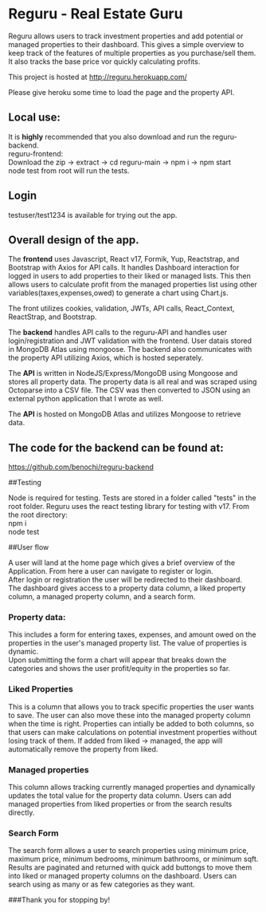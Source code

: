 # Reguru - Real Estate Guru

Reguru allows users to track investment properties and add potential or managed properties to their dashboard.  This gives a simple overview to keep track of the features of multiple properties as you purchase/sell them.  It also tracks the base price vor quickly calculating profits. 

This project is hosted at http://reguru.herokuapp.com/

Please give heroku some time to load the page and the property API. 

## Local use:
It is **highly** recommended that you also download and run the reguru-backend.  
reguru-frontend:  
Download the zip -> extract -> cd reguru-main -> npm i -> npm start  
node test from root will run the tests.  

## Login

testuser/test1234 is available for trying out the app. 

## Overall design of the app.

The **frontend** uses Javascript, React v17, Formik, Yup, Reactstrap, and Bootstrap with Axios for API calls.   It handles Dashboard interaction for logged in users to add  properties to their liked or managed lists.  This then allows users to calculate profit from the managed properties list using other variables(taxes,expenses,owed) to generate a chart using Chart.js.  

The front utilizes cookies, validation, JWTs, API calls, React_Context, ReactStrap, and Bootstrap.  

The **backend** handles API calls to the reguru-API and handles user login/registration and JWT validation with the frontend.  User datais stored in MongoDB Atlas using mongoose.  The backend also communicates with the property API utilizing Axios, which is hosted seperately.   

The **API** is written in NodeJS/Express/MongoDB using Mongoose and stores all property data.  The property data is all real and was scraped using Octoparse into a CSV file.  The CSV was then converted to JSON using an external python application that I wrote as well. 

The **API** is hosted on MongoDB Atlas and utilizes Mongoose to retrieve data.   


## The code for the backend can be found at:

https://github.com/benochi/reguru-backend

##Testing

Node is required for testing.
Tests are stored in a folder called "tests" in the root folder. 
Reguru uses the react testing library for testing with v17.  From the root directory:  
npm i  
node test

##User flow

A user will land at the home page which gives a brief overview of the Application. 
From here a user can navigate to register or login.  
After login or registration the user will be redirected to their dashboard.  
The dashboard gives access to a property data column, a liked property column, a managed property column, and a search form.
### Property data:
This includes a form for entering taxes, expenses, and amount owed on the properties in the user's managed property list.  The value of properties is dynamic.  
Upon submitting the form a chart will appear that breaks down the categories and shows the user profit/equity in the properties so far.  
  
### Liked Properties
This is a column that allows you to track specific properties the user wants to save.  The user can also move these into the managed property column when the time is right. Properties can intially be added to both columns, so that users can make calculations on potential investment properties without losing track of them. If added from liked -> managed, the app will automatically remove the property from liked.

### Managed properties
This column allows tracking currently managed properties and dynamically updates the total value for the property data column.  Users can add managed properties from liked properties or from the search results directly. 

### Search Form
The search form allows a user to search properties using minimum price, maximum price, minimum bedrooms, minimum bathrooms, or minimum sqft.
Results are paginated and returned with quick add buttongs to move them into liked or managed property columns on the dashboard.  Users can search using as many or as few categories as they want.  
  
###Thank you for stopping by! 
